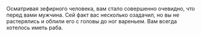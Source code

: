 Осматривая зефирного человека, вам стало совершенно очевидно, что перед вами мужчина.
Сей факт вас несколько озадачил, но вы не растерялись и облили его с головы до ног вареньем.
Вам всегда хотелось иметь раба.
